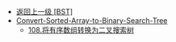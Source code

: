 - [返回上一级 [BST]](算法/BST/)
- [Convert-Sorted-Array-to-Binary-Search-Tree](算法/BST/Convert-Sorted-Array-to-Binary-Search-Tree/)
  - [108.将有序数组转换为二叉搜索树](算法/BST/Convert-Sorted-Array-to-Binary-Search-Tree/108.将有序数组转换为二叉搜索树.md)
